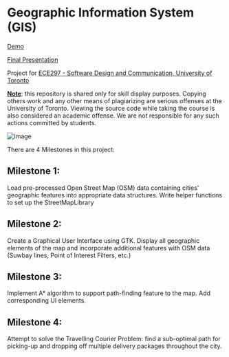 # Geographic Information System (GIS)

[Demo](https://www.youtube.com/watch?v=ntBSIfVKuzo&t=2s&ab_channel=FrankHan)

[Final Presentation](https://docs.google.com/presentation/d/1JwBw1Ba6oGBfa2be1LEtnXdPn5XN4cSdRIS5KA9OF58/edit#slide=id.g23b65494bde_137_263)

Project for [ECE297 - Software Design and Communication, University of Toronto](https://exams.skule.ca/exams/ECE297H1_20211_651622810357syllabus.pdf)

<b><ins>Note</ins></b>: this repository is shared only for skill display purposes. Copying others work and any other means of plagiarizing are serious offenses at the University of Toronto. Viewing the source code while taking the course is also considered an academic offense. We are not responsible for any such actions committed by students.

![image](https://user-images.githubusercontent.com/108838237/235533905-75917550-a16a-4b74-bf5c-5350cc3a994e.png)

There are 4 Milestones in this project:

## Milestone 1: 
Load pre-processed Open Street Map (OSM) data containing cities' geographic features into appropriate data structures. Write helper functions to set up the StreetMapLibrary

## Milestone 2:
Create a Graphical User Interface using GTK. Display all geographic elements of the map and incorporate additional features with OSM data  (Suwbay lines, Point of Interest Filters, etc.)

## Milestone 3:
Implement A* algorithm to support path-finding feature to the map. Add corresponding UI elements.

## Milestone 4:
Attempt to solve the Travelling Courier Problem: find a sub-optimal path for picking-up and dropping off multiple delivery packages throughout the city.

